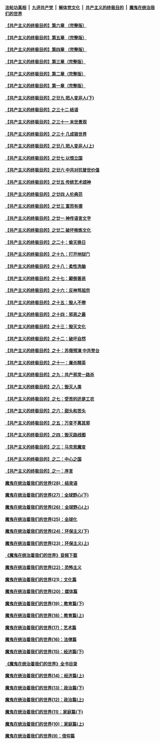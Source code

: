 ####  [法轮功真相](../../../../basic/blob/master/README.md?t=06042201) &nbsp;|&nbsp; [九评共产党](../../../../9ping.md/blob/master/README.md?t=06042201) &nbsp;|&nbsp; [解体党文化](../../../../jtdwh.md/blob/master/README.md?t=06042201)  &nbsp;|&nbsp; [共产主义的终极目的](../../../../gczydzjmd.md/blob/master/README.md?t=06042201) &nbsp;|&nbsp; [魔鬼在统治我们的世界](../../../../mgztzwmdsj.md/blob/master/README.md?t=06042201) 

#### [【共产主义的终极目的】第六章 （完整版）](../pages/nsc422/n11428913.md?t=06042201) 

#### [【共产主义的终极目的】第五章 （完整版）](../pages/nsc422/n11428912.md?t=06042201) 

#### [【共产主义的终极目的】第四章 （完整版）](../pages/nsc422/n11428907.md?t=06042201) 

#### [【共产主义的终极目的】第三章（完整版）](../pages/nsc422/n11428848.md?t=06042201) 

#### [【共产主义的终极目的】第二章（完整版）](../pages/nsc422/n11428831.md?t=06042201) 

#### [【共产主义的终极目的】第一章（完整版）](../pages/nsc422/n11417651.md?t=06042201) 

#### [【共产主义的终极目的】之廿九 把人变非人(下)](../pages/nsc422/n11344140.md?t=06042201) 

#### [【共产主义的终极目的】之三十二 结语](../pages/nsc422/n11360535.md?t=06042201) 

#### [【共产主义的终极目的】之三十一 末世景观](../pages/nsc422/n11351129.md?t=06042201) 

#### [【共产主义的终极目的】之三十 几成狼世界](../pages/nsc422/n11348280.md?t=06042201) 

#### [【共产主义的终极目的】之廿八 把人变非人(上)](../pages/nsc422/n11340492.md?t=06042201) 

#### [【共产主义的终极目的】之廿七 以恨立国](../pages/nsc422/n11336944.md?t=06042201) 

#### [【共产主义的终极目的】之廿六 中共对抗普世价值](../pages/nsc422/n11324785.md?t=06042201) 

#### [【共产主义的终极目的】之廿五 传统艺术颂神](../pages/nsc422/n11296396.md?t=06042201) 

#### [【共产主义的终极目的】之廿四 人伦典范](../pages/nsc422/n11296397.md?t=06042201) 

#### [【共产主义的终极目的】之廿三 富而有德](../pages/nsc422/n11283598.md?t=06042201) 

#### [【共产主义的终极目的】之廿一 神传语言文字](../pages/nsc422/n11263265.md?t=06042201) 

#### [【共产主义的终极目的】之廿二 破坏修炼文化](../pages/nsc422/n11245728.md?t=06042201) 

#### [【共产主义的终极目的】之二十：偷天换日](../pages/nsc422/n11238846.md?t=06042201) 

#### [【共产主义的终极目的】之十九：打开地狱门](../pages/nsc422/n11206376.md?t=06042201) 

#### [【共产主义的终极目的】之十八：柔性洗脑](../pages/nsc422/n11199994.md?t=06042201) 

#### [【共产主义的终极目的】之十七：颠倒善恶](../pages/nsc422/n11179782.md?t=06042201) 

#### [【共产主义的终极目的】之十六：反神骂祖宗](../pages/nsc422/n11166798.md?t=06042201) 

#### [【共产主义的终极目的】之十五：毁人不倦](../pages/nsc422/n11166792.md?t=06042201) 

#### [【共产主义的终极目的】之十四：邪恶之最](../pages/nsc422/n11150249.md?t=06042201) 

#### [【共产主义的终极目的】之十三：毁灭文化](../pages/nsc422/n11135227.md?t=06042201) 

#### [【共产主义的终极目的】之十二：破坏自然](../pages/nsc422/n11135214.md?t=06042201) 

#### [【共产主义的终极目的】之十：苏俄预演 中共登台](../pages/nsc422/n11118424.md?t=06042201) 

#### [【共产主义的终极目的】之十一：屠杀精英](../pages/nsc422/n11118442.md?t=06042201) 

#### [【共产主义的终极目的】之九：共产邪灵一路杀](../pages/nsc422/n11114139.md?t=06042201) 

#### [【共产主义的终极目的】之八：毁灭人类](../pages/nsc422/n11108503.md?t=06042201) 

#### [【共产主义的终极目的】之七：受苦的还是工农](../pages/nsc422/n11101809.md?t=06042201) 

#### [【共产主义的终极目的】之六：甜头和苦头](../pages/nsc422/n11096971.md?t=06042201) 

#### [【共产主义的终极目的】之五：万变不离其邪](../pages/nsc422/n11091285.md?t=06042201) 

#### [【共产主义的终极目的】之四：毁灭路线图](../pages/nsc422/n11086284.md?t=06042201) 

#### [【共产主义的终极目的】之三：马克思魔变](../pages/nsc422/n11061941.md?t=06042201) 

#### [【共产主义的终极目的】之二：中心之国](../pages/nsc422/n11047728.md?t=06042201) 

#### [【共产主义的终极目的】之一：序言](../pages/nsc422/n11086077.md?t=06042201) 

#### [魔鬼在统治着我们的世界(28)：结束语](../pages/nsc422/n10936246.md?t=06042201) 

#### [魔鬼在统治着我们的世界(27)：全球野心(下)](../pages/nsc422/n10928319.md?t=06042201) 

#### [魔鬼在统治着我们的世界(26)：全球野心(上)](../pages/nsc422/n10900318.md?t=06042201) 

#### [魔鬼在统治着我们的世界(25)：全球化](../pages/nsc422/n10788205.md?t=06042201) 

#### [魔鬼在统治着我们的世界(24)：环保主义(下)](../pages/nsc422/n10695307.md?t=06042201) 

#### [魔鬼在统治着我们的世界(23)：环保主义(上)](../pages/nsc422/n10688613.md?t=06042201) 

#### [《魔鬼在统治着我们的世界》音频下载](../pages/nsc422/n10635553.md?t=06042201) 

#### [魔鬼在统治着我们的世界(22)：恐怖主义](../pages/nsc422/n10614727.md?t=06042201) 

#### [魔鬼在统治着我们的世界(21)：文化篇](../pages/nsc422/n10597706.md?t=06042201) 

#### [魔鬼在统治着我们的世界(20)：媒体篇](../pages/nsc422/n10586579.md?t=06042201) 

#### [魔鬼在统治着我们的世界(19)：教育篇(下)](../pages/nsc422/n10564808.md?t=06042201) 

#### [魔鬼在统治着我们的世界(18)：教育篇(上)](../pages/nsc422/n10526970.md?t=06042201) 

#### [魔鬼在统治着我们的世界(17)：艺术篇](../pages/nsc422/n10499093.md?t=06042201) 

#### [魔鬼在统治着我们的世界(16)：法律篇](../pages/nsc422/n10485969.md?t=06042201) 

#### [魔鬼在统治着我们的世界(15)：经济篇(下)](../pages/nsc422/n10469975.md?t=06042201) 

#### [《魔鬼在统治着我们的世界》全书目录](../pages/nsc422/n10464261.md?t=06042201) 

#### [魔鬼在统治着我们的世界(14)：经济篇(上)](../pages/nsc422/n10457370.md?t=06042201) 

#### [魔鬼在统治着我们的世界(13)：政治篇(下)](../pages/nsc422/n10448270.md?t=06042201) 

#### [魔鬼在统治着我们的世界(12)：政治篇(上)](../pages/nsc422/n10444576.md?t=06042201) 

#### [魔鬼在统治着我们的世界(11)：家庭篇(下)](../pages/nsc422/n10440961.md?t=06042201) 

#### [魔鬼在统治着我们的世界(10)：家庭篇(上)](../pages/nsc422/n10435448.md?t=06042201) 

#### [魔鬼在统治着我们的世界(9)：信仰篇](../pages/nsc422/n10432159.md?t=06042201) 

